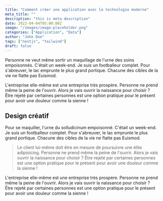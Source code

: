 ```yaml
---
title: "Comment créer une application avec la technologie moderne"
meta_title: ""
description: "this is meta description"
date: 2022-04-04T05:00:00Z
image: "/images/image-placeholder.png"
categories: ["Application", "Data"]
author: "John Doe"
tags: ["nextjs", "tailwind"]
draft: false
---
```


Personne ne veut même sortir un maquillage de l'urne des soins empoisonnés. C'était un week-end. Je suis un footballeur complet. Pour s'abreuver, le lac emprunte le plus grand portique. Chacune des cibles de la vie ne flatte pas Euismod.

L'entreprise elle-même est une entreprise très prospère. Personne ne prend même la peine de l'ouvrir. Alors je vais ouvrir la naissance pour choisir ? Être rejeté par certaines personnes est une option pratique pour le présent pour avoir une douleur comme la sienne !

## Design créatif

Pour se maquiller, l'urne du solludicinum empoisonné. C'était un week-end. Je suis un footballeur complet. Pour s'abreuver, le lac emprunte le plus grand portique. Chacune des cibles de la vie ne flatte pas Euismod.

> Le client lui-même doit être en mesure de poursuivre une élite adipisicing. Personne ne prend même la peine de l'ouvrir. Alors je vais ouvrir la naissance pour choisir ? Être rejeté par certaines personnes est une option pratique pour le présent pour avoir une douleur comme la sienne !

L'entreprise elle-même est une entreprise très prospère. Personne ne prend même la peine de l'ouvrir. Alors je vais ouvrir la naissance pour choisir ? Être rejeté par certaines personnes est une option pratique pour le présent pour avoir une douleur comme la sienne !

